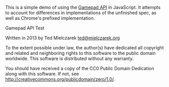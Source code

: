This is a simple demo of using the [Gamepad API](http://www.w3.org/TR/gamepad/) in JavaScript. It attempts to account for differences in implementations of the unfinished spec, as well as Chrome's prefixed implementation.

Gamepad API Test

Written in 2013 by Ted Mielczarek <ted@mielczarek.org>

To the extent possible under law, the author(s) have dedicated all copyright and related and neighboring rights to this software to the public domain worldwide. This software is distributed without any warranty.

You should have received a copy of the CC0 Public Domain Dedication along with this software. If not, see <http://creativecommons.org/publicdomain/zero/1.0/>.
